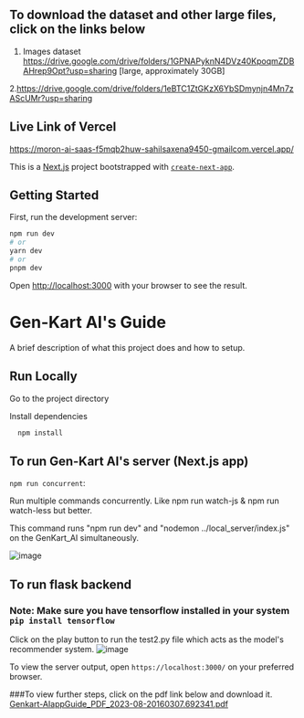 ## To download the dataset and other large files, click on the links below

1. Images dataset https://drive.google.com/drive/folders/1GPNAPyknN4DVz40KpoqmZDBAHrep9Opt?usp=sharing [large, approximately 30GB]

2.https://drive.google.com/drive/folders/1eBTC1ZtGKzX6YbSDmynjn4Mn7zAScUMr?usp=sharing

## Live Link of Vercel

https://moron-ai-saas-f5mqb2huw-sahilsaxena9450-gmailcom.vercel.app/

This is a [Next.js](https://nextjs.org/) project bootstrapped with [`create-next-app`](https://github.com/vercel/next.js/tree/canary/packages/create-next-app).

## Getting Started

First, run the development server:

```bash
npm run dev
# or
yarn dev
# or
pnpm dev
```

Open [http://localhost:3000](http://localhost:3000) with your browser to see the result.

# Gen-Kart AI's Guide

A brief description of what this project does and how to setup.

## Run Locally

Go to the project directory

Install dependencies

```bash
  npm install
```

## To run Gen-Kart AI's server (Next.js app)

`npm run concurrent`:

Run multiple commands concurrently. Like npm run watch-js & npm run watch-less but better.

This command runs "npm run dev" and "nodemon ../local_server/index.js" on the GenKart_AI simultaneously.

![image](https://github.com/Shivangbhatnagar237/CodeBite/assets/47966497/ba9c48f0-3c94-4efa-abc0-d298ac43cb4f)

## To run flask backend

### Note: Make sure you have tensorflow installed in your system `pip install tensorflow`

Click on the play button to run the test2.py file which acts as the model's recommender system.
![image](https://github.com/Shivangbhatnagar237/CodeBite/assets/47966497/7264478e-d7ec-488a-813e-470d16f2a8b3)

To view the server output, open `https://localhost:3000/` on your preferred browser.

###To view further steps, click on the pdf link below and download it.
[Genkart-AIappGuide_PDF_2023-08-20160307.692341.pdf](https://github.com/Shivangbhatnagar237/CodeBite/files/12388579/Genkart-AIappGuide_PDF_2023-08-20160307.692341.pdf)
